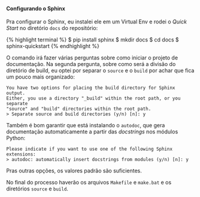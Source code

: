 #### Configurando o Sphinx

Pra configurar o Sphinx, eu instalei ele em um Virtual Env e rodei o *Quick
Start* no diretório `docs` do repositório:

{% highlight terminal %}
$ pip install sphinx
$ mkdir docs
$ cd docs
$ sphinx-quickstart
{% endhighlight %}

O comando irá fazer várias perguntas sobre como iniciar o projeto de
documentação. Na segunda pergunta, sobre como será a divisão do diretório de
build, eu optei por separar o `source` e o `build` por achar que fica um pouco
mais organizado:

    You have two options for placing the build directory for Sphinx output.
    Either, you use a directory "_build" within the root path, or you separate
    "source" and "build" directories within the root path.
    > Separate source and build directories (y/n) [n]: y

Também é bom garantir que está instalando o `autodoc`, que gera documentação
automaticamente a partir das *docstrings* nos módulos Python:

    Please indicate if you want to use one of the following Sphinx extensions:
    > autodoc: automatically insert docstrings from modules (y/n) [n]: y

Pras outras opções, os valores padrão são suficientes.

No final do processo haverão os arquivos `Makefile` e `make.bat` e os
diretórios `source` e `build`.
